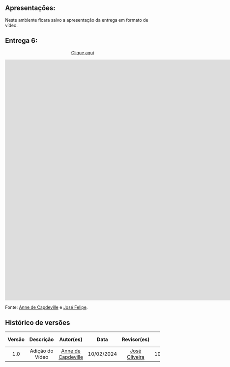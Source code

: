 ## Apresentações:

Neste ambiente ficara salvo a apresentação da entrega em formato de vídeo.

## Entrega 6:

<p style="text-align: center"><a href="https://youtu.be/6s7I7Sqq7yw" target="blanket">Clique aqui</a></p>

<iframe width="1903" height="782" src="https://www.youtube.com/embed/6s7I7Sqq7yw" title="Entrega 6" frameborder="0" allow="accelerometer; autoplay; clipboard-write; encrypted-media; gyroscope; picture-in-picture; web-share" referrerpolicy="strict-origin-when-cross-origin" allowfullscreen></iframe>

Fonte: [Anne de Capdeville](https://github.com/nanecapde) e [José Felipe](https://github.com/Jose1277).

## Histórico de versões

| Versão |    Descrição    |                     Autor(es)                      |    Data    | Revisor(es) | Data de revisão |
| :----: | :-------------: | :------------------------------------------------: | :--------: | :---------: | :-------------: |
|  1.0   | Adição do Vídeo | [Anne de Capdeville](https://github.com/nanecapde) | 10/02/2024 |  [José Oliveira](github.com/jose1277)           |   10/02/2024    |
